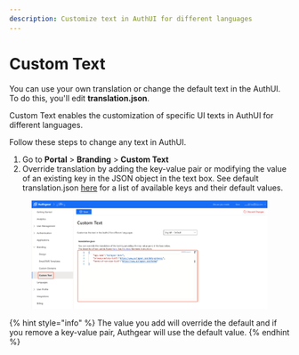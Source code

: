 ```yaml
---
description: Customize text in AuthUI for different languages
---
```


# Custom Text

You can use your own translation or change the default text in the AuthUI. To do this, you'll edit **translation.json**.

Custom Text enables the customization of specific UI texts in AuthUI for different languages.

Follow these steps to change any text in AuthUI.

1. Go to **Portal** > **Branding** > **Custom Text**
2. Override translation by adding the key-value pair or modifying the value of an existing key in the JSON object in the text box. See default translation.json [here](https://github.com/authgear/authgear-server/blob/52b0c60d8ea2/resources/authgear/templates/en/translation.json) for a list of available keys and their default values.

<figure><img src="../../.gitbook/assets/authgear-custom-text-fix1.png" alt=""><figcaption></figcaption></figure>

{% hint style="info" %}
The value you add will override the default and if you remove a key-value pair, Authgear will use the default value.
{% endhint %}
